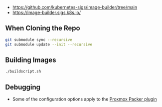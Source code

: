 - https://github.com/kubernetes-sigs/image-builder/tree/main
- https://image-builder.sigs.k8s.io/

## When Cloning the Repo

```bash
git submodule sync --recursive
git submodule update --init --recursive
```

## Building Images

```bash
./buildscript.sh
```
## Debugging
- Some of the configuration options apply to the [Proxmox Packer plugin](https://github.com/hashicorp/packer-plugin-proxmox)
